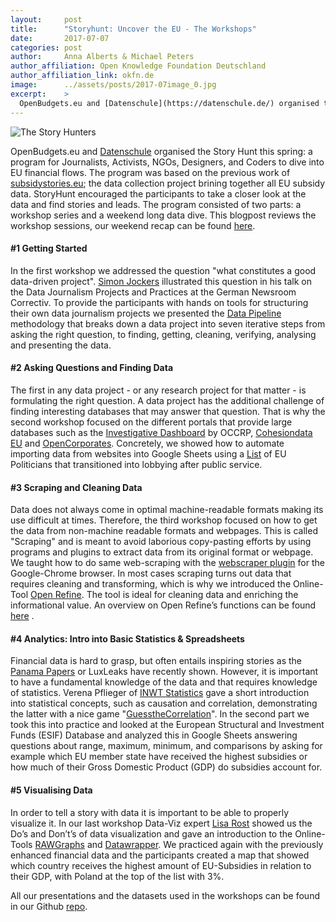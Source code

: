 ```yaml
---
layout:     post
title:      "Storyhunt: Uncover the EU - The Workshops"
date:       2017-07-07
categories: post
author:     Anna Alberts & Michael Peters
author_affiliation: Open Knowledge Foundation Deutschland
author_affiliation_link: okfn.de
image:      ../assets/posts/2017-07image_0.jpg
excerpt:    >
  OpenBudgets.eu and [Datenschule](https://datenschule.de/) organised the Story Hunt this spring: a program for Journalists, Activists, NGOs, Designers, and Coders to dive into EU financial flows. The program was based on the previous work of [subsidystories.eu](http://subsidystories.eu/); the data collection project brining together all EU subsidy data. StoryHunt encouraged the participants to take a closer look at the data and find stories and leads. The program consisted of two parts: a workshop series and a weekend long data dive. This blogpost reviews the workshop sessions, our weekend recap can be found [here](http://openbudgets.eu/post/2017/07/05/first-storyhunt/). 
---
```


<img alt="The Story Hunters" src="{{site.baseurl}}/assets/posts/2017-07/image_0.jpg">

OpenBudgets.eu and [Datenschule](https://datenschule.de/) organised the Story Hunt this spring: a program for Journalists, Activists, NGOs, Designers, and Coders to dive into EU financial flows. The program was based on the previous work of [subsidystories.eu](http://subsidystories.eu/); the data collection project brining together all EU subsidy data. StoryHunt encouraged the participants to take a closer look at the data and find stories and leads. The program consisted of two parts: a workshop series and a weekend long data dive. This blogpost reviews the workshop sessions, our weekend recap can be found [here](http://openbudgets.eu/post/2017/07/05/first-storyhunt/).

#### #1 Getting Started

In the first workshop we addressed the question "what constitutes a good data-driven project". [Simon Jockers](https://twitter.com/sjockers?ref_src=twsrc%5Egoogle%7Ctwcamp%5Eserp%7Ctwgr%5Eauthor) illustrated this question in his talk on the Data Journalism Projects and Practices at the German Newsroom Correctiv. To provide the participants with hands on tools for structuring their own data journalism projects we presented the [Data Pipeline](https://schoolofdata.org/methodology/) methodology that breaks down a data project into seven iterative steps from asking the right question, to finding, getting, cleaning, verifying, analysing and presenting the data.

#### #2 Asking Questions and Finding Data

The first in any data project - or any research project for that matter - is formulating the right question. A data project has the additional challenge of finding interesting databases that may answer that question. That is why the second workshop focused on the different portals that provide large databases such as the [Investigative Dashboard](https://investigativedashboard.org/) by OCCRP, [Cohesiondata EU](https://cohesiondata.ec.europa.eu/) and [OpenCorporates](https://opencorporates.com/info/about). Concretely, we showed how to automate importing data from websites into Google Sheets using a [List](https://corporateeurope.org/revolvingdoorwatch) of EU Politicians that transitioned into lobbying after public service. 

#### #3 Scraping and Cleaning Data

Data does not always come in optimal machine-readable formats making its use difficult at times. Therefore, the third workshop focused on how to get the data from non-machine readable formats and webpages. This is called "Scraping" and is meant to avoid laborious copy-pasting efforts by using programs and plugins to extract data from its original format or webpage. We taught how to do same web-scraping with the [webscraper plugin](https://chrome.google.com/webstore/detail/web-scraper/jnhgnonknehpejjnehehllkliplmbmhn) for the Google-Chrome browser. In most cases scraping turns out data that requires cleaning and transforming, which is why we introduced the Online-Tool [Open Refine](http://openrefine.org/). The tool is ideal for cleaning data and enriching the informational value. An overview on Open Refine’s functions can be found[ here](https://www.youtube.com/watch?v=B70J_H_zAWM&list=PLLtK8bO4Tc2O3pZE39dKm4_ROI1h1xUvj) . 

#### #4 Analytics: Intro into Basic Statistics & Spreadsheets

Financial data is hard to grasp, but often entails inspiring stories as the [Panama Papers](https://panamapapers.icij.org/) or LuxLeaks have recently shown. However, it is important to have a fundamental knowledge of the data and that requires knowledge of statistics. Verena Pflieger of [INWT Statistics](https://www.inwt-statistics.de/home.html) gave a short introduction into statistical concepts, such as causation and correlation, demonstrating the latter with a nice game "[GuesstheCorrelation](http://guessthecorrelation.com/)". In the second part we took this into practice and looked at the European Structural and Investment Funds (ESIF) Database and analyzed this in Google Sheets answering questions about range, maximum, minimum, and comparisons by asking for example which EU member state have received the highest subsidies or how much of their Gross Domestic Product (GDP) do subsidies account for. 

#### #5 Visualising Data

In order to tell a story with data it is important to be able to properly visualize it. In our last workshop Data-Viz expert [Lisa Rost](http://lisacharlotterost.de/) showed us the Do’s and Don’t’s of data visualization and gave an introduction to the Online-Tools [RAWGraphs](http://rawgraphs.io/)  and [Datawrapper](https://www.datawrapper.de/). We practiced again with the previously enhanced financial data and the participants created a map that showed which country receives the highest amount of EU-Subsidies in relation to their GDP, with Poland at the top of the list with 3%.

All our presentations and the datasets used in the workshops can be found in our Github [repo](https://github.com/okfde/storyhunt-workshops). 


